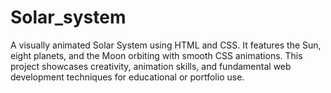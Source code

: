 # Solar_system
A visually animated Solar System using HTML and CSS. It features the Sun, eight planets, and the Moon orbiting with smooth CSS animations. This project showcases creativity, animation skills, and fundamental web development techniques for educational or portfolio use.

